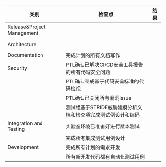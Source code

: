 | 类别                       | 检查点                                                       | 结果 |
| -------------------------- | ------------------------------------------------------------ | ---- |
| Release&Project Management |                                                              |      |
|                            |                                                              |      |
|                            |                                                              |      |
| Architecture               |                                                              |      |
|                            |                                                              |      |
| Documentation              | 完成计划的所有文档写作                                       |      |
| Security                   | PTL确认已解决CI/CD安全工具报告的所有代码安全问题             |      |
|                            | PTL确认完成基于代码安全标准的代码检视                        |      |
|                            | PTL确认已关闭所有漏洞issue                                   |      |
|                            | 测试组基于STRIDE威胁建模分析文档和检查项完成测试例设计和编码 |      |
| Integration and Testing    | 实验室环境已准备好进行版本测试                               |      |
|                            | 完成所有集成测试用例设计                                     |      |
| Development                | 完成所有计划的需求开发                                       |      |
|                            | 所有新开发代码都有自动化测试用例                             |      |